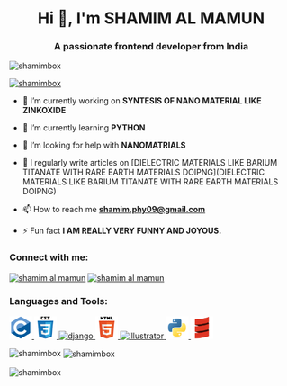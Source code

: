 <h1 align="center">Hi 👋, I'm SHAMIM AL MAMUN</h1>
<h3 align="center">A passionate frontend developer from India</h3>

<p align="left"> <img src="https://komarev.com/ghpvc/?username=shamimbox&label=Profile%20views&color=0e75b6&style=flat" alt="shamimbox" /> </p>

<p align="left"> <a href="https://github.com/ryo-ma/github-profile-trophy"><img src="https://github-profile-trophy.vercel.app/?username=shamimbox" alt="shamimbox" /></a> </p>

- 🔭 I’m currently working on **SYNTESIS OF NANO MATERIAL LIKE ZINKOXIDE**

- 🌱 I’m currently learning **PYTHON**

- 🤝 I’m looking for help with **NANOMATRIALS**

- 📝 I regularly write articles on [DIELECTRIC MATERIALS LIKE BARIUM TITANATE WITH RARE EARTH MATERIALS DOIPNG](DIELECTRIC MATERIALS LIKE BARIUM TITANATE WITH RARE EARTH MATERIALS DOIPNG)

- 📫 How to reach me **shamim.phy09@gmail.com**

- ⚡ Fun fact **I AM REALLY VERY FUNNY AND JOYOUS.**

<h3 align="left">Connect with me:</h3>
<p align="left">
<a href="https://linkedin.com/in/shamim al mamun" target="blank"><img align="center" src="https://raw.githubusercontent.com/rahuldkjain/github-profile-readme-generator/master/src/images/icons/Social/linked-in-alt.svg" alt="shamim al mamun" height="30" width="40" /></a>
<a href="https://fb.com/shamim al mamun" target="blank"><img align="center" src="https://raw.githubusercontent.com/rahuldkjain/github-profile-readme-generator/master/src/images/icons/Social/facebook.svg" alt="shamim al mamun" height="30" width="40" /></a>
</p>

<h3 align="left">Languages and Tools:</h3>
<p align="left"> <a href="https://www.cprogramming.com/" target="_blank" rel="noreferrer"> <img src="https://raw.githubusercontent.com/devicons/devicon/master/icons/c/c-original.svg" alt="c" width="40" height="40"/> </a> <a href="https://www.w3schools.com/css/" target="_blank" rel="noreferrer"> <img src="https://raw.githubusercontent.com/devicons/devicon/master/icons/css3/css3-original-wordmark.svg" alt="css3" width="40" height="40"/> </a> <a href="https://www.djangoproject.com/" target="_blank" rel="noreferrer"> <img src="https://cdn.worldvectorlogo.com/logos/django.svg" alt="django" width="40" height="40"/> </a> <a href="https://www.w3.org/html/" target="_blank" rel="noreferrer"> <img src="https://raw.githubusercontent.com/devicons/devicon/master/icons/html5/html5-original-wordmark.svg" alt="html5" width="40" height="40"/> </a> <a href="https://www.adobe.com/in/products/illustrator.html" target="_blank" rel="noreferrer"> <img src="https://www.vectorlogo.zone/logos/adobe_illustrator/adobe_illustrator-icon.svg" alt="illustrator" width="40" height="40"/> </a> <a href="https://www.python.org" target="_blank" rel="noreferrer"> <img src="https://raw.githubusercontent.com/devicons/devicon/master/icons/python/python-original.svg" alt="python" width="40" height="40"/> </a> <a href="https://www.scala-lang.org" target="_blank" rel="noreferrer"> <img src="https://raw.githubusercontent.com/devicons/devicon/master/icons/scala/scala-original.svg" alt="scala" width="40" height="40"/> </a> </p>

<p><img align="left" src="https://github-readme-stats.vercel.app/api/top-langs?username=shamimbox&show_icons=true&locale=en&layout=compact" alt="shamimbox" /></p>

<p>&nbsp;<img align="center" src="https://github-readme-stats.vercel.app/api?username=shamimbox&show_icons=true&locale=en" alt="shamimbox" /></p>

<p><img align="center" src="https://github-readme-streak-stats.herokuapp.com/?user=shamimbox&" alt="shamimbox" /></p>
